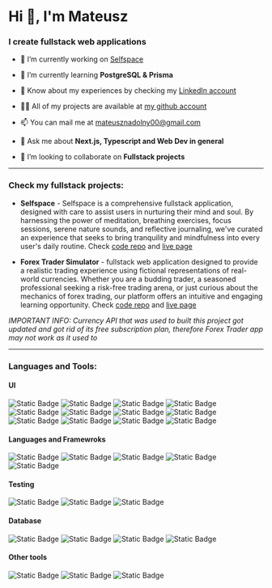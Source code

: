 <h1 align="left">Hi 👋, I'm Mateusz</h1>
<h3 align="left">I create fullstack web applications</h3>

- 🔭 I’m currently working on [Selfspace](https://github.com/mateuszNadolny/selfspace)

- 🌱 I’m currently learning **PostgreSQL & Prisma**

- 📄 Know about my experiences by checking my [LinkedIn account](https://www.linkedin.com/in/mateusz-nadolny-080a03227/)

- 👨‍💻 All of my projects are available at [my github account](https://github.com/mateuszNadolny)

- 📫 You can mail me at mateusznadolny00@gmail.com

- 💬 Ask me about **Next.js, Typescript and Web Dev in general**

- 👯 I’m looking to collaborate on **Fullstack projects**

-----
<h3 align="left">Check my fullstack projects:</h3>

- **Selfspace** - Selfspace is a comprehensive fullstack application, designed with care to assist users in nurturing their mind and soul. By harnessing the power of meditation, breathing exercises, focus sessions, serene nature sounds, and reflective journaling, we've curated an experience that seeks to bring tranquility and mindfulness into every user's daily routine. Check [code repo](https://github.com/mateuszNadolny/selfspace) and [live page](https://selfspace.vercel.app/)

- **Forex Trader Simulator** - fullstack web application designed to provide a realistic trading experience using fictional representations of real-world currencies. Whether you are a budding trader, a seasoned professional seeking a risk-free trading arena, or just curious about the mechanics of forex trading, our platform offers an intuitive and engaging learning opportunity. Check [code repo](https://github.com/mateuszNadolny/forex_trader) and [live page](https://forex-trader-db0aa.web.app/)

*IMPORTANT INFO: Currency API that was used to built this project got updated and got rid of its free subscription plan, therefore Forex Trader app may not work as it used to*

-----
<h3 align="left">Languages and Tools:</h3>

<h4>UI</h4>

![Static Badge](https://img.shields.io/badge/HTML-blue?style=for-the-badge&logo=HTML5)
![Static Badge](https://img.shields.io/badge/CSS-orange?style=for-the-badge&logo=CSS3)
![Static Badge](https://img.shields.io/badge/css%20modules-black?style=for-the-badge&logo=cssmodules&logoColor=white)
![Static Badge](https://img.shields.io/badge/BOOTSTRAP-purple?style=for-the-badge&logo=bootstrap)
![Static Badge](https://img.shields.io/badge/SASS-pink?style=for-the-badge&logo=sass)
![Static Badge](https://img.shields.io/badge/tailwind-grey?style=for-the-badge&logo=tailwindcss)
![Static Badge](https://img.shields.io/badge/PRIMEFLEX-blue?style=for-the-badge&logo=primefaces)
![Static Badge](https://img.shields.io/badge/FRAMER%20MOTION-darkpink?style=for-the-badge&logo=framer&color=%23F74BA6)
![Static Badge](https://img.shields.io/badge/shadcn-black?style=for-the-badge&logo=shadcn)
![Static Badge](https://img.shields.io/badge/nextUI-black?style=for-the-badge&logo=nextUI)
![Static Badge](https://img.shields.io/badge/Prime%20react-blue?style=for-the-badge&logo=primereact)
![Static Badge](https://img.shields.io/badge/chart%20js-grey?style=for-the-badge&logo=chart.js)


<h4>Languages and Framewroks</h4>

![Static Badge](https://img.shields.io/badge/javascript-yellow?style=for-the-badge&logo=javascript)
![Static Badge](https://img.shields.io/badge/typecript-grey?style=for-the-badge&logo=typescript)
![Static Badge](https://img.shields.io/badge/react%20js-blue?style=for-the-badge&logo=react)
![Static Badge](https://img.shields.io/badge/next%20js-black?style=for-the-badge&logo=next.js)
![Static Badge](https://img.shields.io/badge/redux-purple?style=for-the-badge&logo=redux)

<h4>Testing</h4>

![Static Badge](https://img.shields.io/badge/jest-red?style=for-the-badge&logo=jest)
![Static Badge](https://img.shields.io/badge/react%20testing%20library-red?style=for-the-badge&logo=react)
![Static Badge](https://img.shields.io/badge/postman-green?style=for-the-badge&logo=postman)

<h4>Database</h4>

![Static Badge](https://img.shields.io/badge/prisma-green?style=for-the-badge&logo=prisma)
![Static Badge](https://img.shields.io/badge/supabase-grey?style=for-the-badge&logo=supabase)
![Static Badge](https://img.shields.io/badge/mongodb-grey?style=for-the-badge&logo=mongodb)
![Static Badge](https://img.shields.io/badge/firebase-yellow?style=for-the-badge&logo=firebase)

<h4>Other tools</h4>

![Static Badge](https://img.shields.io/badge/git-black?style=for-the-badge&logo=git)
![Static Badge](https://img.shields.io/badge/webpack-black?style=for-the-badge&logo=webpack)
![Static Badge](https://img.shields.io/badge/figma-black?style=for-the-badge&logo=figma)








